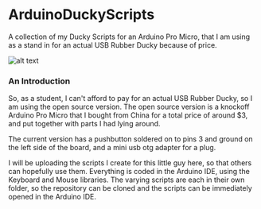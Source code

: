 # ArduinoDuckyScripts
A collection of my Ducky Scripts for an Arduino Pro Micro, that I am using as a stand in for an actual USB Rubber Ducky because of price. 

![alt text](https://github.com/GarrukApex/ArduinoDuckyScripts/raw/master/MyDucky.jpg "My Arduino Ducky Stand-in")

### An Introduction
So, as a student, I can't afford to pay for an actual USB Rubber Ducky, so I am using the open source version. The open source version is a knockoff Arduino Pro Micro that I bought from China for a total price of around $3, and put together with parts I had lying around. 

The current version has a pushbutton soldered on to pins 3 and ground on the left side of the board, and a mini usb otg adapter for a plug. 

I will be uploading the scripts I create for this little guy here, so that others can hopefully use them. Everything is coded in the Arduino IDE, using the Keyboard and Mouse libraries. The varying scripts are each in their own folder, so the repository can be cloned and the scripts can be immediately opened in the Arduino IDE. 
